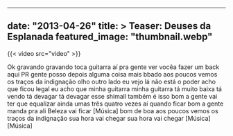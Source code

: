 
---
date: "2013-04-26"
title: > 
    Teaser: Deuses da Esplanada
featured_image: "thumbnail.webp"
---

{{< video src="video" >}}


Ok gravando
gravando toca guitarra aí pra gente ver
vocêa fazer um back aqui PR
gente posso depois alguma
coisa mais bbado aos poucos vemos os
traços da indignação olho outro lado eu
vejo lá não está o
poder acho que ficou legal eu acho que
minha
guitarra minha guitarra tá muito
baixa tá vendo tá devagar tá devagar
esse shimall também é
isso bom a gente vai ter que equalizar
ainda umas três quatro vezes aí quando
ficar bom a gente manda pra ali
Beleza vai ficar
[Música]
bom de boa aos poucos vemos os traços da
indignação
sua hora vai
chegar sua hora vai chegar
[Música]
[Música]